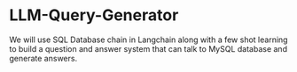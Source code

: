 # LLM-Query-Generator
We will use SQL Database chain in Langchain along with a few shot learning to build a question and answer system that can talk to MySQL database and generate answers.

